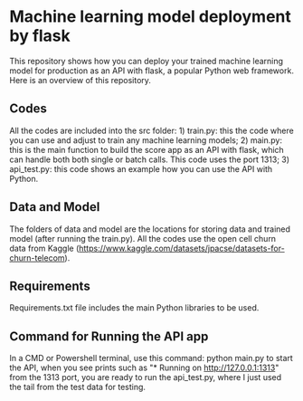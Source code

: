 # Machine learning model deployment by flask

This repository shows how you can deploy your trained machine learning model for production as an API with flask, a popular Python web framework. Here is an overview of this repository.

## Codes
All the codes are included into the src folder: 1) train.py: this the code where you can use and adjust to train any machine learning models; 2) main.py: this is the main function to build the score app as an API with flask, which can handle both both single or batch calls. This code uses the port 1313; 3) api_test.py: this code shows an example how you can use the API with Python.

## Data and Model
The folders of data and model are the locations for storing data and trained model (after running the train.py). All the codes use the open cell churn data from Kaggle (https://www.kaggle.com/datasets/jpacse/datasets-for-churn-telecom). 

## Requirements
Requirements.txt file includes the main Python libraries to be used.

## Command for Running the API app
In a CMD or Powershell terminal, use this command: python main.py to start the API, when you see prints such as "* Running on http://127.0.0.1:1313" from the 1313 port, you are ready to run the api_test.py, where I just used the tail from the test data for testing.
